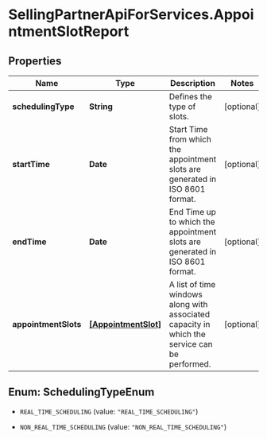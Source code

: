 # SellingPartnerApiForServices.AppointmentSlotReport

## Properties
Name | Type | Description | Notes
------------ | ------------- | ------------- | -------------
**schedulingType** | **String** | Defines the type of slots. | [optional] 
**startTime** | **Date** | Start Time from which the appointment slots are generated in ISO 8601 format. | [optional] 
**endTime** | **Date** | End Time up to which the appointment slots are generated in ISO 8601 format. | [optional] 
**appointmentSlots** | [**[AppointmentSlot]**](AppointmentSlot.md) | A list of time windows along with associated capacity in which the service can be performed. | [optional] 


<a name="SchedulingTypeEnum"></a>
## Enum: SchedulingTypeEnum


* `REAL_TIME_SCHEDULING` (value: `"REAL_TIME_SCHEDULING"`)

* `NON_REAL_TIME_SCHEDULING` (value: `"NON_REAL_TIME_SCHEDULING"`)




